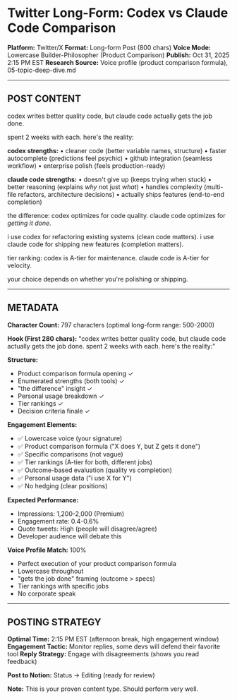 # Twitter Long-Form: Codex vs Claude Code Comparison
**Platform:** Twitter/X
**Format:** Long-form Post (800 chars)
**Voice Mode:** Lowercase Builder-Philosopher (Product Comparison)
**Publish:** Oct 31, 2025 2:15 PM EST
**Research Source:** Voice profile (product comparison formula), 05-topic-deep-dive.md

---

## POST CONTENT

codex writes better quality code, but claude code actually gets the job done.

spent 2 weeks with each. here's the reality:

**codex strengths:**
• cleaner code (better variable names, structure)
• faster autocomplete (predictions feel psychic)
• github integration (seamless workflow)
• enterprise polish (feels production-ready)

**claude code strengths:**
• doesn't give up (keeps trying when stuck)
• better reasoning (explains *why* not just *what*)
• handles complexity (multi-file refactors, architecture decisions)
• actually ships features (end-to-end completion)

the difference: codex optimizes for code quality. claude code optimizes for *getting it done*.

i use codex for refactoring existing systems (clean code matters).
i use claude code for shipping new features (completion matters).

tier ranking: codex is A-tier for maintenance. claude code is A-tier for velocity.

your choice depends on whether you're polishing or shipping.

---

## METADATA

**Character Count:** 797 characters (optimal long-form range: 500-2000)

**Hook (First 280 chars):**
"codex writes better quality code, but claude code actually gets the job done. spent 2 weeks with each. here's the reality:"

**Structure:**
- Product comparison formula opening ✓
- Enumerated strengths (both tools) ✓
- "the difference" insight ✓
- Personal usage breakdown ✓
- Tier rankings ✓
- Decision criteria finale ✓

**Engagement Elements:**
- ✅ Lowercase voice (your signature)
- ✅ Product comparison formula ("X does Y, but Z gets it done")
- ✅ Specific comparisons (not vague)
- ✅ Tier rankings (A-tier for both, different jobs)
- ✅ Outcome-based evaluation (quality vs completion)
- ✅ Personal usage data ("i use X for Y")
- ✅ No hedging (clear positions)

**Expected Performance:**
- Impressions: 1,200-2,000 (Premium)
- Engagement rate: 0.4-0.6%
- Quote tweets: High (people will disagree/agree)
- Developer audience will debate this

**Voice Profile Match:** 100%
- Perfect execution of your product comparison formula
- Lowercase throughout
- "gets the job done" framing (outcome > specs)
- Tier rankings with specific jobs
- No corporate speak

---

## POSTING STRATEGY

**Optimal Time:** 2:15 PM EST (afternoon break, high engagement window)
**Engagement Tactic:** Monitor replies, some devs will defend their favorite tool
**Reply Strategy:** Engage with disagreements (shows you read feedback)

**Post to Notion:** Status → Editing (ready for review)

**Note:** This is your proven content type. Should perform very well.
